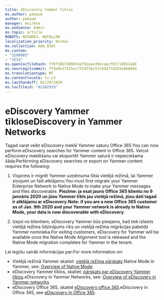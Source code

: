 ```yaml
---
title: eDiscovery Yammer tīklos
ms.author: pebaum
author: pebaum
manager: mnirkhe
ms.audience: Admin
ms.topic: article
ROBOTS: NOINDEX, NOFOLLOW
localization_priority: Normal
ms.collection: Adm_O365
ms.custom:
- "3200003"
- "3533"
ms.openlocfilehash: ff0f38b760007eef92aee394caacf01710031a68
ms.sourcegitcommit: ff9e8e27415cc7f24f1bc5fcbd477d293e460d9d
ms.translationtype: MT
ms.contentlocale: lv-LV
ms.lasthandoff: 02/20/2020
ms.locfileid: "42162919"
---
```

# <a name="ediscovery-in-yammer-networks"></a><span data-ttu-id="e65d8-102">eDiscovery Yammer tīklos</span><span class="sxs-lookup"><span data-stu-id="e65d8-102">eDiscovery in Yammer Networks</span></span>

<span data-ttu-id="e65d8-103">Tagad varat veikt eDiscovery meklē Yammer saturu Office 365.</span><span class="sxs-lookup"><span data-stu-id="e65d8-103">You can now perform eDiscovery searches for Yammer content in Office 365.</span></span>  <span data-ttu-id="e65d8-104">Veicot eDiscovery meklēšanu vai eksportēt Yammer saturā ir nepieciešama šāda:</span><span class="sxs-lookup"><span data-stu-id="e65d8-104">Performing eDiscovery searches or export on Yammer content requires the following:</span></span>

1. <span data-ttu-id="e65d8-105">Vispirms ir migrēt Yammer uzņēmuma tīkla vietējā režīmā, lai Yammer ziņojumi un faili atklājamu.</span><span class="sxs-lookup"><span data-stu-id="e65d8-105">You must first migrate your Yammer Enterprise Network to Native Mode to make your Yammer messages and files discoverable.</span></span> <span data-ttu-id="e65d8-106">**Piezīme: ja esat jauns Office 365 klientu no 9 janvāris 2020 un jūsu Yammer tīkls jau vietējā režīmā, jūsu dati tagad ir atklājamu ar eDiscovery**.</span><span class="sxs-lookup"><span data-stu-id="e65d8-106">**Note: if you are a new Office 365 customer as of Jan. 9th 2020 and your Yammer network is already in Native Mode, your data is now discoverable with eDiscovery**.</span></span>

2. <span data-ttu-id="e65d8-107">Izejot no klientiem, eDiscovery Yammer būs pieejams, kad tiek izlaists vietējā režīma līdzinājums rīks un vietējā režīma migrācijas pabeidz Yammer nomnieka.</span><span class="sxs-lookup"><span data-stu-id="e65d8-107">For exiting customers, eDiscovery for Yammer will be available once the Native Mode Alignment tool is released and the Native Mode migration completes for Yammer in the tenant.</span></span>

<span data-ttu-id="e65d8-108">Lai iegūtu vairāk informācijas par:</span><span class="sxs-lookup"><span data-stu-id="e65d8-108">For more information on:</span></span>

- <span data-ttu-id="e65d8-109">Vietējā režīmā Yammer skatiet: [vietējā režīma pārskats](https://docs.microsoft.com/yammer/configure-your-yammer-network/overview-native-mode).</span><span class="sxs-lookup"><span data-stu-id="e65d8-109">Native Mode in Yammer, see: [Overview of Native Mode](https://docs.microsoft.com/yammer/configure-your-yammer-network/overview-native-mode).</span></span>
- <span data-ttu-id="e65d8-110">eDiscovery Yammer tīklos, skatiet: [pārskats par eDiscovery Yammer tīklos](https://docs.microsoft.com/en-us/yammer/manage-security-and-compliance/overview-of-ediscovery).</span><span class="sxs-lookup"><span data-stu-id="e65d8-110">eDiscovery in Yammer Networks, see: [Overview of eDiscovery in Yammer networks](https://docs.microsoft.com/en-us/yammer/manage-security-and-compliance/overview-of-ediscovery).</span></span>
- <span data-ttu-id="e65d8-111">eDiscovery Office 365, skatiet [eDiscovery office 365](https://docs.microsoft.com/en-us/microsoft-365/compliance/ediscovery).</span><span class="sxs-lookup"><span data-stu-id="e65d8-111">eDiscovery in Office 365, see [eDiscovery in Office 365](https://docs.microsoft.com/en-us/microsoft-365/compliance/ediscovery).</span></span>

